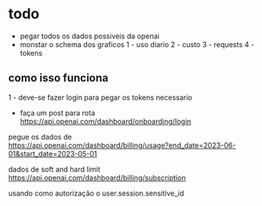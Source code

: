 
# todo 
- pegar todos os dados possiveis da openai
- monstar o schema dos graficos
1 - uso diario
2 - custo
3 - requests
4 - tokens

## como isso funciona
1 - deve-se fazer login para pegar os tokens necessario
- faça um post para rota 
https://api.openai.com/dashboard/onboarding/login

pegue os dados de  
https://api.openai.com/dashboard/billing/usage?end_date=2023-06-01&start_date=2023-05-01

dados de soft and hard limit
https://api.openai.com/dashboard/billing/subscription

usando como autorização o user.session.sensitive_id